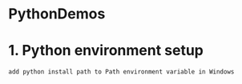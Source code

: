 # PythonDemos

# 1. Python environment setup
```markdown
add python install path to Path environment variable in Windows
```